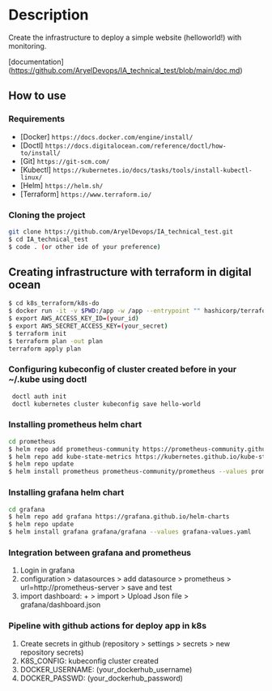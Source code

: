 # Description

Create the infrastructure to deploy a simple website (helloworld!) with
monitoring.

[documentation] (<https://github.com/AryelDevops/IA_technical_test/blob/main/doc.md>)

## How to use

### Requirements

* [Docker] `https://docs.docker.com/engine/install/`
* [Doctl] `https://docs.digitalocean.com/reference/doctl/how-to/install/`
* [Git] `https://git-scm.com/`
* [Kubectl] `https://kubernetes.io/docs/tasks/tools/install-kubectl-linux/`
* [Helm] `https://helm.sh/`
* [Terraform] `https://www.terraform.io/`

### Cloning the project

```sh
git clone https://github.com/AryelDevops/IA_technical_test.git
$ cd IA_technical_test
$ code . (or other ide of your preference)
```

## Creating infrastructure with terraform in digital ocean

```sh
$ cd k8s_terraform/k8s-do
$ docker run -it -v $PWD:/app -w /app --entrypoint "" hashicorp/terraform:light sh //terraform official docker image 
$ export AWS_ACCESS_KEY_ID=(your_id)
$ export AWS_SECRET_ACCESS_KEY=(your_secret)
$ terraform init
$ terraform plan -out plan
terraform apply plan
```

### Configuring kubeconfig of cluster created before in your ~/.kube using doctl

```sh
 doctl auth init 
 doctl kubernetes cluster kubeconfig save hello-world 
```

### Installing prometheus helm chart

```sh
cd prometheus
$ helm repo add prometheus-community https://prometheus-community.github.io/helm-charts
$ helm repo add kube-state-metrics https://kubernetes.github.io/kube-state-metrics
$ helm repo update
$ helm install prometheus prometheus-community/prometheus --values prometheus-values.yaml
```

### Installing grafana helm chart

```sh
cd grafana
$ helm repo add grafana https://grafana.github.io/helm-charts
$ helm repo update
$ helm install grafana grafana/grafana --values grafana-values.yaml
```

### Integration between grafana and prometheus

1. Login in grafana
2. configuration > datasources > add datasource > prometheus > url=http://prometheus-server > save and test
3. import dashboard: + > import > Upload Json file > grafana/dashboard.json

### Pipeline with github actions for deploy app in k8s

1. Create secrets in github (repository > settings > secrets > new repository secrets)
2. K8S_CONFIG: kubeconfig cluster created
3. DOCKER_USERNAME: (your_dockerhub_username)
4. DOCKER_PASSWD: (your_dockerhub_password)
